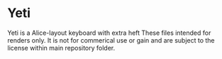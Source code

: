 # Yeti
Yeti is a Alice-layout keyboard with extra heft
These files intended for renders only. It is not for commerical use or gain and are subject to the license within main repository folder.
